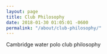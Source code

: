 ```yaml
---
layout: page
title: Club Philosophy
date: 2018-01-30 01:05:01 -0600
permalink: "/about/club-philosophy/"
---
```


Cambridge water polo club philosophy
